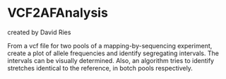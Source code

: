 # VCF2AFAnalysis

created by David Ries

From a vcf file for two pools of a mapping-by-sequencing experiment, create a plot of allele frequencies and identify segregating intervals.
The intervals can be visually determined. Also, an algorithm tries to identify stretches identical to the reference, in botch pools respectively.
